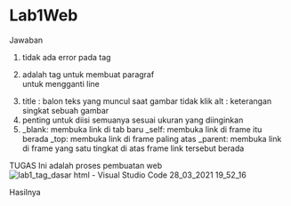 # Lab1Web
Jawaban 
1. tidak ada error pada tag
2. <p> adalah tag untuk membuat paragraf <br> untuk mengganti line
3. title : balon teks yang muncul saat gambar tidak klik
   alt : keterangan singkat sebuah gambar
4. penting untuk diisi semuanya sesuai ukuran yang diinginkan
5. _blank: membuka link di tab baru
   _self: membuka link di frame itu berada
   _top: membuka link di frame paling atas
   _parent: membuka link di frame yang satu tingkat di atas frame link tersebut berada
   
 TUGAS 
 Ini adalah proses pembuatan web 
 ![lab1_tag_dasar html - Visual Studio Code 28_03_2021 19_52_16](https://user-images.githubusercontent.com/81283969/112754863-524f5100-9008-11eb-8e0e-01ac18ba153e.png)
 
 Hasilnya
 
